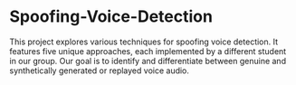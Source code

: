 # Spoofing-Voice-Detection
This project explores various techniques for spoofing voice detection. It features five unique approaches, each implemented by a different student in our group. Our goal is to identify and differentiate between genuine and synthetically generated or replayed voice audio.
